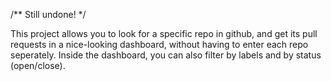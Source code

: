 /** Still undone! */ 

This project allows you to look for a specific repo in github, and get its pull requests in a nice-looking dashboard, without having to enter each repo seperately. 
Inside the dashboard, you can also filter by labels and by status (open/close).
